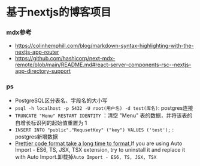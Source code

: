 # 基于nextjs的博客项目

### mdx参考

- https://colinhemphill.com/blog/markdown-syntax-highlighting-with-the-nextjs-app-router
- https://github.com/hashicorp/next-mdx-remote/blob/main/README.md#react-server-components-rsc--nextjs-app-directory-support

### ps

- PostgreSQL区分表名、字段名的大小写
- `psql -h localhost -p 5432 -U root(用户名) -d test(库名)`: postgres连接
- `TRUNCATE "Menu" RESTART IDENTITY` ：清空 "Menu" 表的数据，并将该表的自增长标识列的起始值重置为 1
- `INSERT INTO "public"."RequsetKey" ("key") VALUES ('test');` : postgres新增数据
- [Prettier code format take a long time to format](https://github.com/prettier/prettier-vscode/issues/2999),If you are using Auto Import - ES6, TS, JSX, TSX extension, try to uninstall it and replace it with Auto Import.卸载掉`Auto Import - ES6, TS, JSX, TSX`
